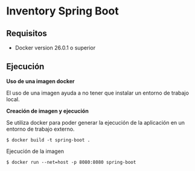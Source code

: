 # Inventory Spring Boot

## Requisitos

* Docker version 26.0.1 o superior


## Ejecución

**Uso de una imagen docker**

El uso de una imagen ayuda a no tener que instalar un entorno
de trabajo local.


**Creación de imagen y ejecución**

Se utiliza docker para poder generar la ejecución de la aplicación
en un entorno de trabajo externo.

```
$ docker build -t spring-boot .

```

Ejecución de la imagen

```
$ docker run --net=host -p 8080:8080 spring-boot

```
